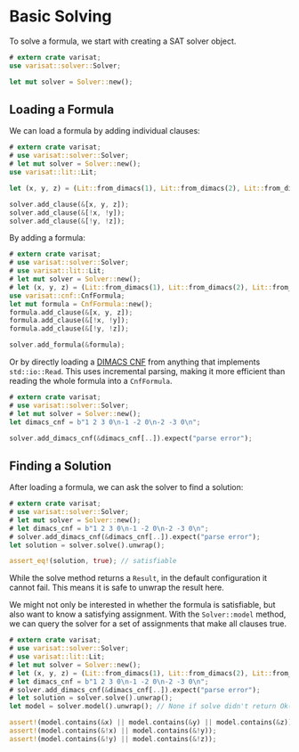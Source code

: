 # Basic Solving

To solve a formula, we start with creating a SAT solver object.

```rust
# extern crate varisat;
use varisat::solver::Solver;

let mut solver = Solver::new();
```

## Loading a Formula

We can load a formula by adding individual clauses:

```rust
# extern crate varisat;
# use varisat::solver::Solver;
# let mut solver = Solver::new();
use varisat::lit::Lit;

let (x, y, z) = (Lit::from_dimacs(1), Lit::from_dimacs(2), Lit::from_dimacs(3));

solver.add_clause(&[x, y, z]);
solver.add_clause(&[!x, !y]);
solver.add_clause(&[!y, !z]);
```

By adding a formula:

```rust
# extern crate varisat;
# use varisat::solver::Solver;
# use varisat::lit::Lit;
# let mut solver = Solver::new();
# let (x, y, z) = (Lit::from_dimacs(1), Lit::from_dimacs(2), Lit::from_dimacs(3));
use varisat::cnf::CnfFormula;
let mut formula = CnfFormula::new();
formula.add_clause(&[x, y, z]);
formula.add_clause(&[!x, !y]);
formula.add_clause(&[!y, !z]);

solver.add_formula(&formula);
```

Or by directly loading a [DIMACS CNF][dimacs] from anything that implements
`std::io::Read`. This uses incremental parsing, making it more efficient than
reading the whole formula into a `CnfFormula`.

```rust
# extern crate varisat;
# use varisat::solver::Solver;
# let mut solver = Solver::new();
let dimacs_cnf = b"1 2 3 0\n-1 -2 0\n-2 -3 0\n";

solver.add_dimacs_cnf(&dimacs_cnf[..]).expect("parse error");
```

## Finding a Solution

After loading a formula, we can ask the solver to find a solution:

```rust
# extern crate varisat;
# use varisat::solver::Solver;
# let mut solver = Solver::new();
# let dimacs_cnf = b"1 2 3 0\n-1 -2 0\n-2 -3 0\n";
# solver.add_dimacs_cnf(&dimacs_cnf[..]).expect("parse error");
let solution = solver.solve().unwrap();

assert_eq!(solution, true); // satisfiable
```

While the solve method returns a `Result`, in the default configuration it
cannot fail. This means it is safe to unwrap the result here.

We might not only be interested in whether the formula is satisfiable, but also
want to know a satisfying assignment. With the `Solver::model` method, we can
query the solver for a set of assignments that make all clauses true.

```rust
# extern crate varisat;
# use varisat::solver::Solver;
# use varisat::lit::Lit;
# let mut solver = Solver::new();
# let (x, y, z) = (Lit::from_dimacs(1), Lit::from_dimacs(2), Lit::from_dimacs(3));
# let dimacs_cnf = b"1 2 3 0\n-1 -2 0\n-2 -3 0\n";
# solver.add_dimacs_cnf(&dimacs_cnf[..]).expect("parse error");
# let solution = solver.solve().unwrap();
let model = solver.model().unwrap(); // None if solve didn't return Ok(true)

assert!(model.contains(&x) || model.contains(&y) || model.contains(&z));
assert!(model.contains(&!x) || model.contains(&!y));
assert!(model.contains(&!y) || model.contains(&!z));
```


[dimacs]: (../formats/dimacs.md)
